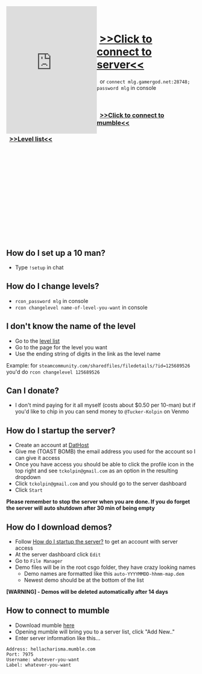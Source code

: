 <iframe style="float: left;" src="https://cache.gametracker.com/components/html0/?host=172.107.198.106:28748&bgColor=333333&fontColor=cccccc&titleBgColor=222222&titleColor=ff9900&borderColor=555555&linkColor=ffcc00&borderLinkColor=222222&showMap=0&showCurrPlayers=0&topPlayersHeight=150&showTopPlayers=1&showBlogs=0&width=240" frameborder="0" scrolling="no" width="240" height="338"></iframe>

<div>

&nbsp;
&nbsp;
&nbsp;

</div>

# &nbsp;[>>Click to connect to server<<]
[>>Click to connect to server<<]: steam://connect/mlg.gamergod.net:28748/mlg

&nbsp; or `connect mlg.gamergod.net:28748; password mlg` in console

<div>

&nbsp;
&nbsp;
&nbsp;

</div>

### &nbsp;&nbsp;[>>Click to connect to mumble<<]
[>>click to connect to mumble<<]: mumble://hellacharisma.mumble.com:7975/?version=1.2.0

### &nbsp;&nbsp;[>>Level list<<]
[>>Level list<<]: https://steamcommunity.com/sharedfiles/filedetails/?id=796751913
[level list]: https://steamcommunity.com/sharedfiles/filedetails/?id=796751913

&nbsp;

&nbsp;

&nbsp;

&nbsp;

&nbsp;

&nbsp;

&nbsp;

&nbsp;

## How do I set up a 10 man?
- Type `!setup` in chat

## How do I change levels?
- `rcon_password mlg` in console
- `rcon changelevel name-of-level-you-want` in console

## I don't know the name of the level
- Go to the [level list] 
- Go to the page for the level you want
- Use the ending string of digits in the link as the level name

Example: for `steamcommunity.com/sharedfiles/filedetails/?id=125689526` you'd do `rcon changelevel 125689526`

## Can I donate?
- I don't mind paying for it all myself (costs about $0.50 per 10-man) but if you'd like to chip in you can send money to `@Tucker-Kolpin` on Venmo

## How do I startup the server?
- Create an account at [DatHost](https://dathost.net/)
- Give me (TOAST BOMB) the email address you used for the account so I can give it access
- Once you have access you should be able to click the profile icon in the top right and see `tckolpin@gmail.com` as an option in the resulting dropdown
- Click `tckolpin@gmail.com` and you should go to the server dashboard
- Click `Start`

**Please remember to stop the server when you are done. If you do forget the server will auto shutdown after 30 min of being empty**

## How do I download demos?
- Follow [How do I startup the server?](#how-do-i-startup-the-server?) to get an account with server access
- At the server dashboard click `Edit`
- Go to `File Manager` 
- Demo files will be in the root csgo folder, they have crazy looking names
  - Demo names are formatted like this `auto-YYYYMMDD-hhmm-map.dem`
  - Newest demo should be at the bottom of the list
  
**[WARNING] - Demos will be deleted automatically after 14 days**

## How to connect to mumble
- Download mumble [here](https://www.mumble.info/downloads/)
- Opening mumble will bring you to a server list, click "Add New.."
- Enter server information like this...
```
Address: hellacharisma.mumble.com
Port: 7975
Username: whatever-you-want
Label: whatever-you-want
```
